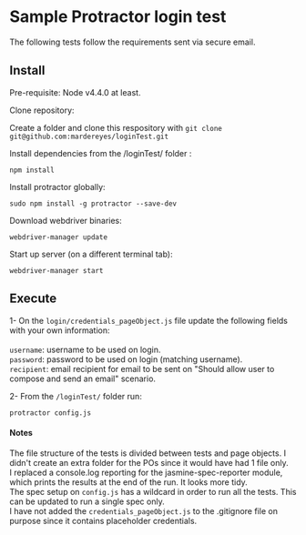 # Sample Protractor login test

The following tests follow the requirements sent via secure email.

##  Install

Pre-requisite: Node v4.4.0 at least.

Clone repository:

Create a folder and clone this respository with `git clone git@github.com:mardereyes/loginTest.git`

Install dependencies from the /loginTest/ folder :

`npm install`

Install protractor globally:

`sudo npm install -g protractor --save-dev`

Download webdriver binaries:

`webdriver-manager update`

Start up server (on a different terminal tab):

`webdriver-manager start`

##  Execute

1- On the `login/credentials_pageObject.js` file update the following fields with your own information:</br></br>
`username`: username to be used on login.</br>
`password`: password to be used on login (matching username).</br>
`recipient`: email recipient for email to be sent on "Should allow user to compose and send an email" scenario.</br>

2- From the `/loginTest/` folder run:

`protractor config.js`

#### Notes
The file structure of the tests is divided between tests and page objects. I didn't create an extra folder for the POs since it would have had 1 file only.</br>
I replaced a console.log reporting for the jasmine-spec-reporter module, which prints the results at the end of the run. It looks more tidy.</br>
The spec setup on `config.js` has a wildcard in order to run all the tests. This can be updated to run a single spec only.</br>
I have not added the `credentials_pageObject.js` to the .gitignore file on purpose since it contains placeholder credentials.


